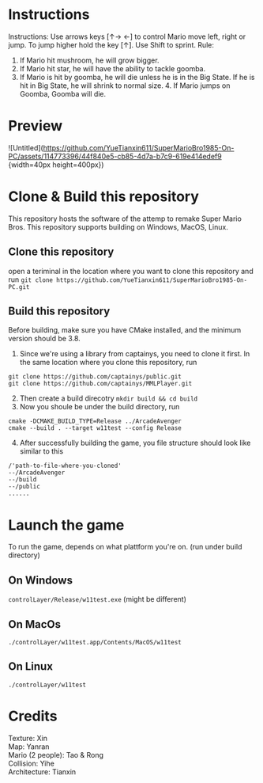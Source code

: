 # Instructions
Instructions:
Use arrows keys [↑→ ←] to control Mario move left, right or jump. To jump
higher hold the key [↑]. Use Shift to sprint. Rule:
1. If Mario hit mushroom, he will grow bigger.
2. If Mario hit star, he will have the ability to tackle goomba.
3. If Mario is hit by goomba, he will die unless he is in the Big State. If he is
hit in Big State, he will shrink to normal size. 4. If Mario jumps on Goomba, Goomba will die.

# Preview
![Untitled](https://github.com/YueTianxin611/SuperMarioBro1985-On-PC/assets/114773396/44f840e5-cb85-4d7a-b7c9-619e414edef9 {width=40px height=400px})


# Clone & Build this repository
This repository hosts the software of the attemp to remake Super Mario Bros. This repository supports building on Windows, MacOS, Linux.

## Clone this repository
open a teriminal in the location where you want to clone this repository and run 
`git clone https://github.com/YueTianxin611/SuperMarioBro1985-On-PC.git`

## Build this repository
Before building, make sure you have CMake installed, and the minimum version should be 3.8.
1. Since we're using a library from captainys, you need to clone it first. In the same location where you clone this repository, run 
```
git clone https://github.com/captainys/public.git
git clone https://github.com/captainys/MMLPlayer.git
```
2. Then create a build direcotry 
`mkdir build && cd build`
3. Now you shoule be under the build directory, run
```
cmake -DCMAKE_BUILD_TYPE=Release ../ArcadeAvenger
cmake --build . --target w11test --config Release
```
4. After successfully building the game, you file structure should look like similar to this
```
/'path-to-file-where-you-cloned'
--/ArcadeAvenger
--/build
--/public
......
```

# Launch the game
To run the game, depends on what plattform you're on. (run under build directory)
## On Windows
`controlLayer/Release/w11test.exe` (might be different)
## On MacOs
`./controlLayer/w11test.app/Contents/MacOS/w11test`
## On Linux
`./controlLayer/w11test`


# Credits
Texture: Xin  
Map: Yanran    
Mario (2 people): Tao & Rong  
Collision: Yihe  
Architecture: Tianxin  
